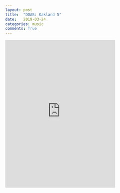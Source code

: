 ```yaml
---
layout: post
title:  "DOAB: Oakland 5"
date:   2019-03-24
categories: music
comments: True
---
```

<iframe style="border: 0; width: 350px; height: 470px;" src="https://bandcamp.com/EmbeddedPlayer/album=2591111344/size=large/bgcol=ffffff/linkcol=0687f5/tracklist=false/transparent=true/" seamless><a href="http://doab.bandcamp.com/album/oakland-5">Oakland 5 by drunk on a bike</a></iframe>
